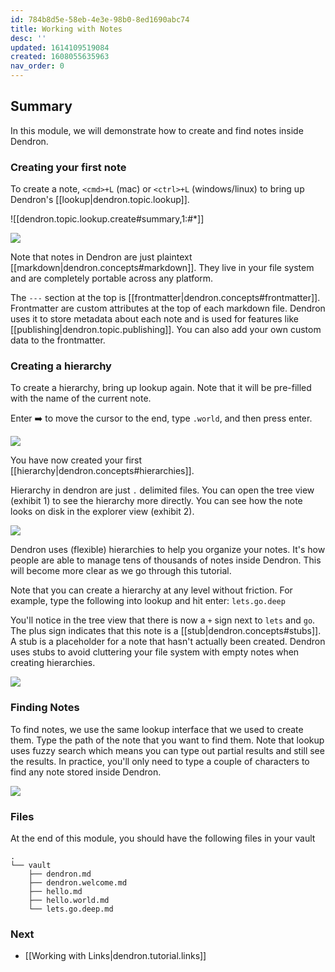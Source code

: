 ```yaml
---
id: 784b8d5e-58eb-4e3e-98b0-8ed1690abc74
title: Working with Notes
desc: ''
updated: 1614109519084
created: 1608055635963
nav_order: 0
---
```


## Summary

In this module, we will demonstrate how to create and find notes inside Dendron.

### Creating your first note

To create a note, `<cmd>+L` (mac) or `<ctrl>+L` (windows/linux) to bring up Dendron's [[lookup|dendron.topic.lookup]]. 

![[dendron.topic.lookup.create#summary,1:#*]]

![](https://foundation-prod-assetspublic53c57cce-8cpvgjldwysl.s3-us-west-2.amazonaws.com/assets/images/quickstart.hello.png)

Note that notes in Dendron are just plaintext [[markdown|dendron.concepts#markdown]]. They live in your file system and are completely portable across any platform. 

The `---` section at the top is [[frontmatter|dendron.concepts#frontmatter]]. Frontmatter are custom attributes at the top of each markdown file. Dendron uses it to store metadata about each note and is used for features like [[publishing|dendron.topic.publishing]]. You can also add your own custom data to the frontmatter. 

### Creating a hierarchy

To create a hierarchy, bring up lookup again. Note that it will be pre-filled with the name of the current note. 

Enter ➡️ to move the cursor to the end, type `.world`, and then press enter. 

![](https://foundation-prod-assetspublic53c57cce-8cpvgjldwysl.s3-us-west-2.amazonaws.com/assets/images/quickstart.hello-world.jpg)

You have now created your first [[hierarchy|dendron.concepts#hierarchies]].

Hierarchy in dendron are just `.` delimited files. You can open the tree view (exhibit 1) to see the hierarchy more directly. You can see how the note looks on disk in the explorer view (exhibit 2).

![](https://foundation-prod-assetspublic53c57cce-8cpvgjldwysl.s3-us-west-2.amazonaws.com/assets/images/quickstart.tree-view.jpg)

Dendron uses (flexible) hierarchies to help you organize your notes. It's how people are able to manage tens of thousands of notes inside Dendron. This will become more clear as we go through this tutorial.

Note that you can create a hierarchy at any level without friction. For example, type the following into lookup and hit enter: `lets.go.deep`

You'll notice in the tree view that there is now a `+` sign next to `lets` and `go`. The plus sign indicates that this note is a [[stub|dendron.concepts#stubs]]. A stub is a placeholder for a note that hasn't actually been created. Dendron uses stubs to avoid cluttering your file system with empty notes when creating hierarchies. 

![](https://foundation-prod-assetspublic53c57cce-8cpvgjldwysl.s3-us-west-2.amazonaws.com/assets/images/quickstart.deep.jpg)

### Finding Notes

To find notes, we use the same lookup interface that we used to create them. Type the path of the note that you want to find them. Note that lookup uses fuzzy search which means you can type out partial results and still see the results. In practice, you'll only need to type a couple of characters to find any note stored inside Dendron.

![](https://foundation-prod-assetspublic53c57cce-8cpvgjldwysl.s3-us-west-2.amazonaws.com/assets/images/quickstart.lookup-fuzzy.jpg)


### Files

At the end of this module, you should have the following files in your vault

```
.
└── vault
    ├── dendron.md
    ├── dendron.welcome.md
    ├── hello.md
    ├── hello.world.md
    └── lets.go.deep.md
```

### Next
- [[Working with Links|dendron.tutorial.links]]